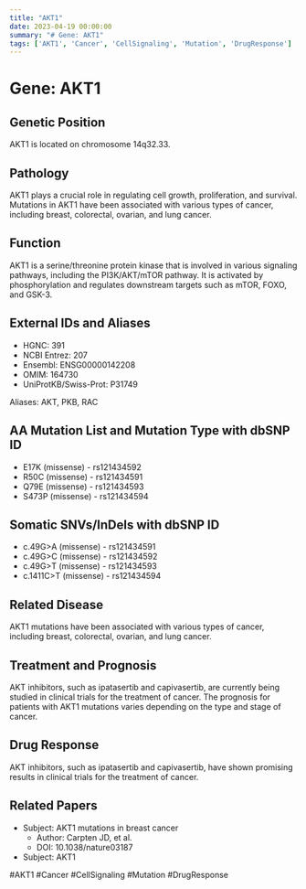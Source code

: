 ```yaml
---
title: "AKT1"
date: 2023-04-19 00:00:00
summary: "# Gene: AKT1"
tags: ['AKT1', 'Cancer', 'CellSignaling', 'Mutation', 'DrugResponse']
---
```


# Gene: AKT1

## Genetic Position
AKT1 is located on chromosome 14q32.33.

## Pathology
AKT1 plays a crucial role in regulating cell growth, proliferation, and survival. Mutations in AKT1 have been associated with various types of cancer, including breast, colorectal, ovarian, and lung cancer.

## Function
AKT1 is a serine/threonine protein kinase that is involved in various signaling pathways, including the PI3K/AKT/mTOR pathway. It is activated by phosphorylation and regulates downstream targets such as mTOR, FOXO, and GSK-3.

## External IDs and Aliases
- HGNC: 391
- NCBI Entrez: 207
- Ensembl: ENSG00000142208
- OMIM: 164730
- UniProtKB/Swiss-Prot: P31749

Aliases: AKT, PKB, RAC

## AA Mutation List and Mutation Type with dbSNP ID
- E17K (missense) - rs121434592
- R50C (missense) - rs121434591
- Q79E (missense) - rs121434593
- S473P (missense) - rs121434594

## Somatic SNVs/InDels with dbSNP ID
- c.49G>A (missense) - rs121434591
- c.49G>C (missense) - rs121434592
- c.49G>T (missense) - rs121434593
- c.1411C>T (missense) - rs121434594

## Related Disease
AKT1 mutations have been associated with various types of cancer, including breast, colorectal, ovarian, and lung cancer.

## Treatment and Prognosis
AKT inhibitors, such as ipatasertib and capivasertib, are currently being studied in clinical trials for the treatment of cancer. The prognosis for patients with AKT1 mutations varies depending on the type and stage of cancer.

## Drug Response
AKT inhibitors, such as ipatasertib and capivasertib, have shown promising results in clinical trials for the treatment of cancer.

## Related Papers
- Subject: AKT1 mutations in breast cancer
  - Author: Carpten JD, et al.
  - DOI: 10.1038/nature03187
- Subject: AKT1

#AKT1 #Cancer #CellSignaling #Mutation #DrugResponse